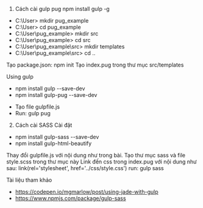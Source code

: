 1. Cách cài gulp pug
npm install gulp -g 

+ C:\User> mkdir pug_example
+ C:\User> cd pug_example
+ C:\User\pug_example> mkdir src
+ C:\User\pug_example> cd src
+ C:\User\pug_example\src> mkdir templates
+ C:\User\pug_example\src> cd ..

Tạo package.json: npm init 
Tạo index.pug trong thư mục src/templates

Using gulp
+ npm install gulp --save-dev
+ npm install gulp-pug --save-dev

- Tạo file gulpfile.js 
- Run: gulp pug

2. Cách cài SASS
Cài đặt
+ npm install gulp-sass --save-dev
+ npm install gulp-html-beautify

Thay đổi gulpfile.js với nội dung như trong bài.
Tạo thư mục sass và file style.scss trong thư mục này
Link đến css trong index.pug với nội dung như sau: link(rel='stylesheet', href='../css/style.css')
run: gulp sass

Tài liệu tham khảo
+ https://codepen.io/mgmarlow/post/using-jade-with-gulp
+ https://www.npmjs.com/package/gulp-sass
